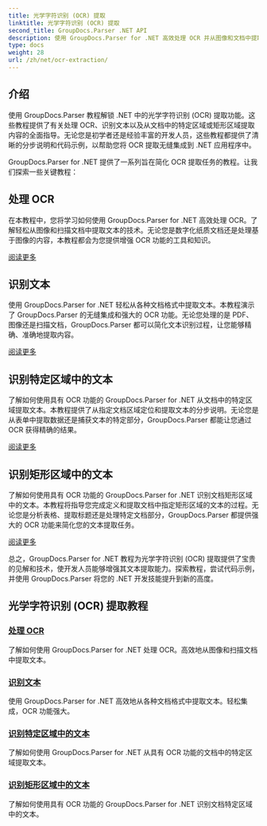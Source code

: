 ```yaml
---
title: 光学字符识别 (OCR) 提取
linktitle: 光学字符识别 (OCR) 提取
second_title: GroupDocs.Parser .NET API
description: 使用 GroupDocs.Parser for .NET 高效处理 OCR 并从图像和文档中提取文本。立即增强您的 OCR 功能！
type: docs
weight: 28
url: /zh/net/ocr-extraction/
---
```


## 介绍

使用 GroupDocs.Parser 教程解锁 .NET 中的光学字符识别 (OCR) 提取功能。这些教程提供了有关处理 OCR、识别文本以及从文档中的特定区域或矩形区域提取内容的全面指导。无论您是初学者还是经验丰富的开发人员，这些教程都提供了清晰的分步说明和代码示例，以帮助您将 OCR 提取无缝集成到 .NET 应用程序中。

GroupDocs.Parser for .NET 提供了一系列旨在简化 OCR 提取任务的教程。让我们探索一些关键教程：

## 处理 OCR
在本教程中，您将学习如何使用 GroupDocs.Parser for .NET 高效处理 OCR。了解轻松从图像和扫描文档中提取文本的技术。无论您是数字化纸质文档还是处理基于图像的内容，本教程都会为您提供增强 OCR 功能的工具和知识。

[阅读更多](./handling-ocr/)

## 识别文本
使用 GroupDocs.Parser for .NET 轻松从各种文档格式中提取文本。本教程演示了 GroupDocs.Parser 的无缝集成和强大的 OCR 功能。无论您处理的是 PDF、图像还是扫描文档，GroupDocs.Parser 都可以简化文本识别过程，让您能够精确、准确地提取内容。

[阅读更多](./recognizing-text/)

## 识别特定区域中的文本
了解如何使用具有 OCR 功能的 GroupDocs.Parser for .NET 从文档中的特定区域提取文本。本教程提供了从指定文档区域定位和提取文本的分步说明。无论您是从表单中提取数据还是捕获文本的特定部分，GroupDocs.Parser 都能让您通过 OCR 获得精确的结果。

[阅读更多](./recognizing-text-in-specific-areas/)

## 识别矩形区域中的文本
了解如何使用具有 OCR 功能的 GroupDocs.Parser for .NET 识别文档矩形区域中的文本。本教程将指导您完成定义和提取文档中指定矩形区域的文本的过程。无论您是分析表格、提取标题还是处理特定文档部分，GroupDocs.Parser 都提供强大的 OCR 功能来简化您的文本提取任务。

[阅读更多](./recognizing-text-in-rectangular-regions/)

总之，GroupDocs.Parser for .NET 教程为光学字符识别 (OCR) 提取提供了宝贵的见解和技术，使开发人员能够增强其文本提取能力。探索教程，尝试代码示例，并使用 GroupDocs.Parser 将您的 .NET 开发技能提升到新的高度。
## 光学字符识别 (OCR) 提取教程
### [处理 OCR](./handling-ocr/)
了解如何使用 GroupDocs.Parser for .NET 处理 OCR。高效地从图像和扫描文档中提取文本。
### [识别文本](./recognizing-text/)
使用 GroupDocs.Parser for .NET 高效地从各种文档格式中提取文本。轻松集成，OCR 功能强大。
### [识别特定区域中的文本](./recognizing-text-in-specific-areas/)
了解如何使用 GroupDocs.Parser for .NET 从具有 OCR 功能的文档中的特定区域提取文本。
### [识别矩形区域中的文本](./recognizing-text-in-rectangular-regions/)
了解如何使用具有 OCR 功能的 GroupDocs.Parser for .NET 识别文档特定区域中的文本。